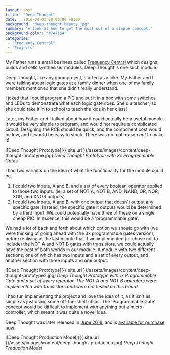 ```yaml
---
layout: post
title:  "Deep Thought"
date:   2016-04-03 20:00:00 +0100
background: "deep-thought-beauty.jpg"
summary: "A look at how to get the most out of a simple concept."
background-color: "#7A7164"
categories:
 - "Frequency Central"
 - "Projects"
---
```

My Father runs a small business called [Frequency Central](http://frequencycentral.co.uk) which
designs, builds and sells synthesiser modules.
Deep Thought is one such module.

Deep Thought, like any good project, started as a joke.
My Father and I were talking about logic gates at a family dinner
when one of my family members mentioned that she didn't really understand.

I joked that I could program a PIC and put it in a box with some switches and LEDs to demonstrate what each
logic gate does. She's a teacher, so she could take it in to school to teach the kids in her class!

Later, my Father and I talked about how it could actually be a useful module.
It would be very simple to program, and would not require a complicated circuit. Designing the PCB should be quick, and the component cost would be low, and it would be easy to stock.
There was no real reason *not* to make it!

![Deep Thought Prototype]({{ site.url }}/assets/images/content/deep-thought-prototype.jpg)
*Deep Thought Prototype with 3x Programmable Gates*

I had two variants on the idea of what the functionality for the module could be.

1. I could two inputs, A and B, and a set of every boolean operator applied to those two inputs. (ie, a set of NOT A, NOT B, AND, NAND, OR, NOR, XOR, and XNOR outputs)
2. I could two inputs, A and B, with one output that doesn't output any specific gate. Instead, the specific gate it outputs would be determined by a third input. We could potentially have three of these on a single cheap PIC. In essence, this would be a   'programmable gate'.

We had a lot of back and forth about which option we should go with (we were thinking of going ahead with the 3x programmable gates version), before realising at the last minute that if we implemented (or chose not to include) the NOT A and NOT B gates with transistors, we could actually have the best of both worlds in our module. A module with two different sections, one of which has two inputs and a set of every output, and another section with three inputs and one output.

![Deep Thought Prototype]({{ site.url }}/assets/images/content/deep-thought-prototype2.jpg)
*Deep Thought Prototype with 1x Programmable Gate and a set of every operator. The NOT A and NOT B operators were implemented with transistors and were not tested on this board.*

I had fun implementing the project and love the idea of it, as it isn't as simple as just using some off-the-shelf chips. The 'Programmable Gate' concept would be difficult to implement with anything but a micro-controller, which meant it was quite a novel idea.

Deep Thought was later released in [June 2018](https://web.facebook.com/frequency.central/photos/a.1030751053637271/1773524529359916/), and is [available for purchase now](https://frequencycentral.co.uk/product/deep-thought/).

![Deep Thought Production Model]({{ site.url }}/assets/images/content/deep-thought-production.jpg)
*Deep Thought Production Model*